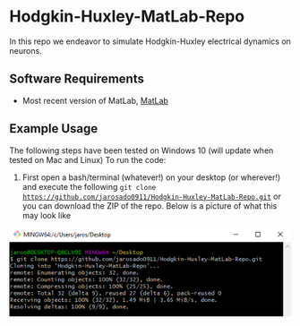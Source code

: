 # Hodgkin-Huxley-MatLab-Repo
In this repo we endeavor to simulate Hodgkin-Huxley electrical dynamics on neurons.

## Software Requirements
* Most recent version of MatLab, [MatLab](https://www.mathworks.com/products/matlab.html)

## Example Usage
The following steps have been tested on Windows 10 (will update when tested on Mac and Linux)
To run the code:
1. First open a  bash/terminal (whatever!) on your desktop (or wherever!) and
execute the following <code>git clone https://github.com/jarosado0911/Hodgkin-Huxley-MatLab-Repo.git</code> or you can download the ZIP of the repo. 
Below is a picture of what this may look like 

![gitclone](images/gitclone.PNG)
